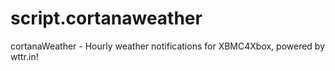 # script.cortanaweather
cortanaWeather - Hourly weather notifications for XBMC4Xbox, powered by wttr.in!
